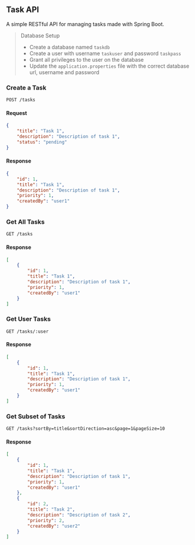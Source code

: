 ## Task API 
A simple RESTful API for managing tasks made with Spring Boot.

> Database Setup
> - Create a database named `taskdb`
> - Create a user with username `taskuser` and password `taskpass`
> - Grant all privileges to the user on the database
> - Update the `application.properties` file with the correct database url, username and password


### Create a Task
```http
POST /tasks
```
#### Request
```json
{
    "title": "Task 1",
    "description": "Description of task 1",
    "status": "pending"
}
```
#### Response
```json
{
    "id": 1,
    "title": "Task 1",
    "description": "Description of task 1",
    "priority": 1,
    "createdBy": "user1"
} 
```

### Get All Tasks
```http
GET /tasks
```
#### Response
```json
[
    {
        "id": 1,
        "title": "Task 1",
        "description": "Description of task 1",
        "priority": 1,
        "createdBy": "user1"
    }
]
```

### Get User Tasks
```http
GET /tasks/:user
```
#### Response
```json
[
    {
        "id": 1,
        "title": "Task 1",
        "description": "Description of task 1",
        "priority": 1,
        "createdBy": "user1"
    }
]
```

### Get Subset of Tasks
```http
GET /tasks?sortBy=title&sortDirection=asc&page=1&pageSize=10

``` 
#### Response
```json
[
    {
        "id": 1,
        "title": "Task 1",
        "description": "Description of task 1",
        "priority": 1,
        "createdBy": "user1"
    },
    {
        "id": 2,
        "title": "Task 2",
        "description": "Description of task 2",
        "priority": 2,
        "createdBy": "user2"
    }
]
```